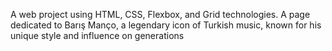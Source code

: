 A web project using HTML, CSS, Flexbox, and Grid technologies.
A page dedicated to Barış Manço, a legendary icon of Turkish music, known for his unique style and influence on generations